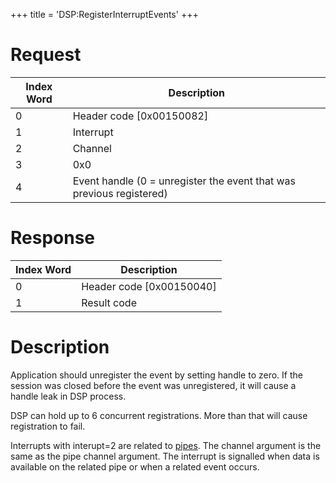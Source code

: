 +++
title = 'DSP:RegisterInterruptEvents'
+++

# Request

| Index Word | Description                                                          |
|------------|----------------------------------------------------------------------|
| 0          | Header code \[0x00150082\]                                           |
| 1          | Interrupt                                                            |
| 2          | Channel                                                              |
| 3          | 0x0                                                                  |
| 4          | Event handle (0 = unregister the event that was previous registered) |

# Response

| Index Word | Description                |
|------------|----------------------------|
| 0          | Header code \[0x00150040\] |
| 1          | Result code                |

# Description

Application should unregister the event by setting handle to zero. If
the session was closed before the event was unregistered, it will cause
a handle leak in DSP process.

DSP can hold up to 6 concurrent registrations. More than that will cause
registration to fail.

Interrupts with interupt=2 are related to
[pipes](DSP:WriteProcessPipe "wikilink"). The channel argument is the
same as the pipe channel argument. The interrupt is signalled when data
is available on the related pipe or when a related event occurs.
